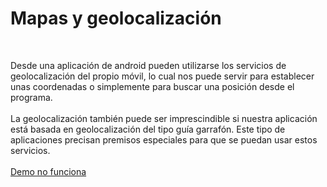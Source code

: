 <h1>
	Mapas y geolocalizaci&oacute;n</h1>
<p>
	&nbsp;</p>
<div>
	Desde una aplicaci&oacute;n de android pueden utilizarse los servicios de geolocalizaci&oacute;n del propio m&oacute;vil, lo cual nos puede servir para establecer unas coordenadas o simplemente para buscar una posici&oacute;n desde el programa.</div>
<div>
	&nbsp;</div>
<div>
	La geolocalizaci&oacute;n tambi&eacute;n puede ser imprescindible si nuestra aplicaci&oacute;n est&aacute; basada en geolocalizaci&oacute;n del tipo gu&iacute;a garraf&oacute;n. Este tipo de aplicaciones precisan premisos especiales para que se puedan usar estos servicios.</div>
<div>
	&nbsp;</div>
<div>
	<a href="http://www.pello.info/filez/android/14.Mapas.tar.gz">Demo no funciona</a></div>
